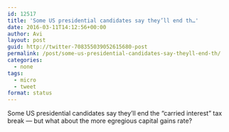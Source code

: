 ```yaml
---
id: 12517
title: 'Some US presidential candidates say they’ll end th…'
date: 2016-03-11T14:12:56+00:00
author: Avi
layout: post
guid: http://twitter-708355039052615680-post
permalink: /post/some-us-presidential-candidates-say-theyll-end-th/
categories:
  - none
tags:
  - micro
  - tweet
format: status
---
```

Some US presidential candidates say they’ll end the “carried interest” tax break — but what about the more egregious capital gains rate?